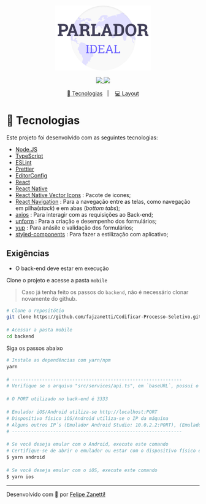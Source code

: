 <div align="center">
    <img alt="Get Repos" title="Get Repos" src="../.github/logo.png" width='250px'/>
</div>
<p align="center">
    <a href="https://github.com/fajzanetti">
        <img src="https://img.shields.io/badge/GitHub-fajzanetti-6c63ff?logo=GitHub"/>
    </a>
    <a href="https://www.linkedin.com/in/felipezanetti/">
        <img src="https://img.shields.io/badge/Linkedin-felipezanetti-6c63ff?logo=linkedin"/>
    </a>
</p>
<p align="center">
  <a href="#-Sobre-o-desafio">🚀 Tecnologias</a>&nbsp;&nbsp;&nbsp;|&nbsp;&nbsp;&nbsp;
  <a href="#-Projeto">💻 Layout</a>
</p>

# 🚀 Tecnologias

Este projeto foi desenvolvido com as seguintes tecnologias:

* [Node.JS](https://nodejs.org/en/)
* [TypeScript](https://www.typescriptlang.org/)
* [ESLint](https://eslint.org/)
* [Prettier](https://prettier.io/)
* [EditorConfig](https://editorconfig.org/)
* [React](https://pt-br.reactjs.org/)
* [React Native](https://reactnative.dev/)
* [React Native Vector Icons](https://github.com/oblador/react-native-vector-icons) : Pacote de icones;
* [React Navigation](https://reactnavigation.org/) : Para a navegação entre as telas, como navegação em pilha(*stack*) e em abas (*bottom tabs*);
* [axios](https://github.com/axios/axios#readme) : Para interagir com as requisições ao Back-end;
* [unform](https://unform.dev/) : Para a criação e desempenho dos formulários;
* [yup](https://github.com/jquense/yup#readme) : Para anásile e validação dos formulários;
* [styled-components](https://styled-components.com/) : Para fazer a estilização com aplicativo;

## Exigências

* O back-end deve estar em execução

Clone o projeto e acesse a pasta `mobile`

> Caso já tenha feito os passos do `backend`, não é necessário clonar novamente do github.

```sh
# Clone o repositótio
git clone https://github.com/fajzanetti/Codificar-Processo-Seletivo.git

# Acessar a pasta mobile
cd backend
```

Siga os passos abaixo

```sh
# Instale as dependências com yarn/npm
yarn

# --------------------------------------------------------------
# Verifique se o arquivo "src/services/api.ts", em `baseURL`, possui o IP do back-end

# O PORT utilizado no back-end é 3333

# Emulador iOS/Android utiliza-se http://localhost:PORT
# Dispositivo físico iOS/Android utiliza-se o IP da máquina
# Alguns outros IP´s (Emulador Android Studio: 10.0.2.2:PORT), (Emulador Genymotion: 10.0.3.2:PORT)
# --------------------------------------------------------------

# Se você deseja emular com o Android, execute este comando
# Certifique-se de abrir o emulador ou estar com o dispositivo físico em modo depuração
$ yarn android

# Se você deseja emular com o iOS, execute este comando
$ yarn ios
```

---

Desenvolvido com 💜 por [Felipe Zanetti!](https://www.linkedin.com/in/felipezanetti/)
